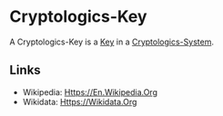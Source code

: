 # Cryptologics-Key

A Cryptologics-Key is a [Key](600224.md) in a [Cryptologics-System](13300001.md).

## Links

- Wikipedia: [Https://En.Wikipedia.Org](https://en.wikipedia.org/wiki/Key_(cryptography))
- Wikidata: [Https://Wikidata.Org](https://wikidata.org/wiki/Q471771)

